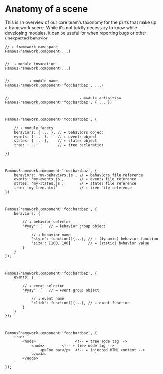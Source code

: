 # Anatomy of a scene

This is an overview of our core team's taxonomy for the parts that make up a framework scene. While it's not totally necessary to know while developing modules, it can be useful for when reporting bugs or other unexpected behavior.


    // ↓ framework namespace
    FamousFramework.component(...)


    //  ↓ module invocation
    FamousFramework.component(...)


    //         ↓ module name
    FamousFramework.component('foo:bar:baz', ...)


    //                                ↓ module definition
    FamousFramework.component('foo:bar:baz', { ... })



    FamousFramework.component('foo:bar:baz', {

        // ↓ module facets
        behaviors: { ... }, // ← behaviors object
        events: { ... },    // ← events object
        states: { ... },    // ← states object
        tree: '...'         // ← tree declaration

    })



    FamousFramework.component('foo:bar:baz', {
        behaviors: 'my-behaviors.js', // ← behaviors file reference
        events: 'my-events.js',       // ← events file reference
        states: 'my-states.js',       // ← states file reference
        tree: 'my-tree.html'          // ← tree file reference
    })



    FamousFramework.component('foo:bar:baz', {
        behaviors: {

            // ↓ behavior selector
            '#yay': {   // ← behavior group object

                // ↓ behavior name
                'style': function(){...}, // ← (dynamic) behavior function
                'size': [100, 100]        // ← (static) behavior value
            }
        }
    });



    FamousFramework.component('foo:bar:baz', {
        events: {

            // ↓ event selector
            '#yay': {   // ← event group object

                // ↓ event name
                'click': function(){...}, // ← event function
            }
        }
    });



    FamousFramework.component('foo:bar:baz', {
        tree: `
            <node>                  <!-- ← tree node tag -->
                <node>        <!-- ← tree node tag -->
                    <p>Foo bar</p>  <!-- ← injected HTML content -->
                </node>
            </node>
        `
    });
